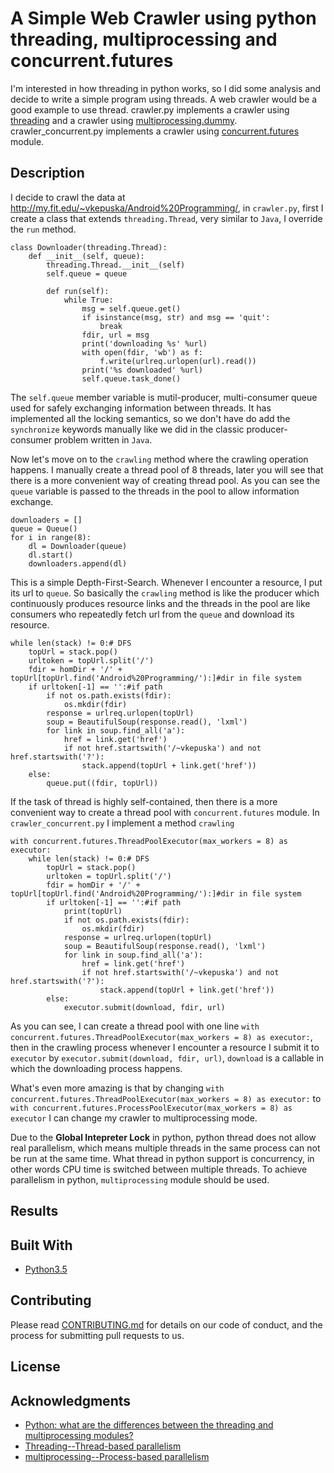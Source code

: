 # A Simple Web Crawler using python threading, multiprocessing and concurrent.futures

I'm interested in how threading in python works, so I did some analysis and decide to write a simple program using threads. A web crawler
would be a good example to use thread. crawler.py implements a crawler using [threading](https://docs.python.org/3/library/threading.html#module-threading) 
and a crawler using [multiprocessing.dummy](https://docs.python.org/3/library/multiprocessing.html?highlight=multiprocessing#module-multiprocessing.dummy). 
crawler_concurrent.py implements a crawler using [concurrent.futures](https://docs.python.org/3.5/library/concurrent.futures.html#module-concurrent.futures) module.

## Description
I decide to crawl the data at http://my.fit.edu/~vkepuska/Android%20Programming/, in `crawler.py`, first I create a class 
that extends `threading.Thread`, very similar to `Java`, I override the `run` method.

	class Downloader(threading.Thread):
		def __init__(self, queue):
			threading.Thread.__init__(self)
			self.queue = queue

			def run(self):
				while True:
					msg = self.queue.get()
					if isinstance(msg, str) and msg == 'quit':
						break
					fdir, url = msg
					print('downloading %s' %url)
					with open(fdir, 'wb') as f:
						f.write(urlreq.urlopen(url).read())
					print('%s downloaded' %url)
					self.queue.task_done()

The `self.queue` member variable is mutil-producer, multi-consumer queue used for safely exchanging information between threads.
It has implemented all the locking semantics, so we don't have do add the `synchronize` keywords manually like we did in the
classic producer-consumer problem written in `Java`.

Now let's move on to the `crawling` method where the crawling operation happens. I manually create a thread pool of 8 threads, 
later you will see that there is a more convenient way of creating thread pool. As you can see the `queue` variable is passed to the
threads in the pool to allow information exchange.

	downloaders = []
	queue = Queue()
	for i in range(8):
		dl = Downloader(queue)
		dl.start()
		downloaders.append(dl)

This is a simple Depth-First-Search. Whenever I encounter a resource, I put its url to `queue`. So basically the `crawling`
method is like the producer which continuously produces resource links and the threads in the pool are like consumers who repeatedly
fetch url from the `queue` and download its resource.

	while len(stack) != 0:# DFS
		topUrl = stack.pop()
		urltoken = topUrl.split('/')
		fdir = homDir + '/' + topUrl[topUrl.find('Android%20Programming/'):]#dir in file system
		if urltoken[-1] == '':#if path
			if not os.path.exists(fdir):
				os.mkdir(fdir)
			response = urlreq.urlopen(topUrl)
			soup = BeautifulSoup(response.read(), 'lxml')
			for link in soup.find_all('a'):
				href = link.get('href')
				if not href.startswith('/~vkepuska') and not href.startswith('?'):
					stack.append(topUrl + link.get('href'))
		else:
			queue.put((fdir, topUrl))

If the task of thread is highly self-contained, then there is a more convenient way to create a thread pool with `concurrent.futures`
module. In `crawler_concurrent.py` I implement a method `crawling`

	with concurrent.futures.ThreadPoolExecutor(max_workers = 8) as executor:
		while len(stack) != 0:# DFS
			topUrl = stack.pop()
			urltoken = topUrl.split('/')
			fdir = homDir + '/' + topUrl[topUrl.find('Android%20Programming/'):]#dir in file system
			if urltoken[-1] == '':#if path
				print(topUrl)
				if not os.path.exists(fdir):
					os.mkdir(fdir)
				response = urlreq.urlopen(topUrl)
				soup = BeautifulSoup(response.read(), 'lxml')
				for link in soup.find_all('a'):
					href = link.get('href')
					if not href.startswith('/~vkepuska') and not href.startswith('?'):
						stack.append(topUrl + link.get('href'))
			else:
				executor.submit(download, fdir, url)
As you can see, I can create a thread pool with one line `with concurrent.futures.ThreadPoolExecutor(max_workers = 8) as executor:`,
then in the crawling process whenever I encounter a resource I submit it to `executor` by `executor.submit(download, fdir, url)`, 
`download` is a callable in which the downloading process happens.

What's even more amazing is that by changing `with concurrent.futures.ThreadPoolExecutor(max_workers = 8) as executor:` to 
`with concurrent.futures.ProcessPoolExecutor(max_workers = 8) as executor` I can change my crawler to multiprocessing mode.

Due to the __Global Intepreter Lock__ in python, python thread does not allow real parallelism, which means multiple threads in 
the same process can not be run at the same time. What thread in python support is concurrency, in other words CPU time is 
switched between multiple threads. To achieve parallelism in python, `multiprocessing` module should be used.

## Results


## Built With

* [Python3.5](https://www.python.org)

## Contributing
Please read [CONTRIBUTING.md](https://gist.github.com/PurpleBooth/b24679402957c63ec426) for details on our code of conduct, and the process for submitting pull requests to us.

## License

## Acknowledgments

* [Python: what are the differences between the threading and multiprocessing modules?](http://stackoverflow.com/questions/18114285/python-what-are-the-differences-between-the-threading-and-multiprocessing-modul?noredirect=1&lq=1)
* [Threading--Thread-based parallelism](https://docs.python.org/3/library/threading.html#module-threading)
* [multiprocessing--Process-based parallelism](https://docs.python.org/3/library/multiprocessing.html?highlight=multiprocessing#module-multiprocessing)

